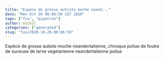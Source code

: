 ```yaml
---
title: "Espèce de grosse autiste moche neand..."
date: "Mon Oct 26 00:06:59 CET 2020"
tags: ["fuu", "pipotron"]
author: m1ch3l
categories: ["generated"]
slug: "fuu/2020-10-26-00:06:59"
---
```


Espèce de grosse autiste moche neandertalienne, chnoque poilue de foutre de suceuse de larve vegetarienne neandertalienne poilue
